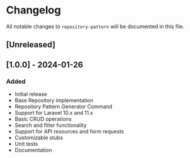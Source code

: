 # Changelog

All notable changes to `repository-pattern` will be documented in this file.

## [Unreleased]

## [1.0.0] - 2024-01-26

### Added
- Initial release
- Base Repository implementation
- Repository Pattern Generator Command
- Support for Laravel 10.x and 11.x
- Basic CRUD operations
- Search and filter functionality
- Support for API resources and form requests
- Customizable stubs
- Unit tests
- Documentation
